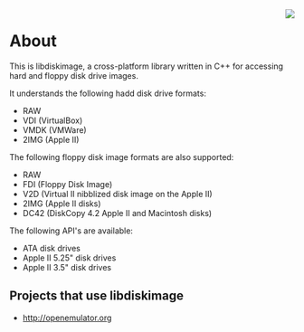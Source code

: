 <img src='http://libdiskimage.googlecode.com/files/libdiskimage.png' align='right' />

# About #

This is libdiskimage, a cross-platform library written in C++ for accessing hard and floppy disk drive images.

It understands the following hadd disk drive formats:

  * RAW
  * VDI (VirtualBox)
  * VMDK (VMWare)
  * 2IMG (Apple II)

The following floppy disk image formats are also supported:

  * RAW
  * FDI (Floppy Disk Image)
  * V2D (Virtual II nibblized disk image on the Apple II)
  * 2IMG (Apple II disks)
  * DC42 (DiskCopy 4.2 Apple II and Macintosh disks)

The following API's are available:

  * ATA disk drives
  * Apple II 5.25" disk drives
  * Apple II 3.5" disk drives

## Projects that use libdiskimage ##

  * http://openemulator.org